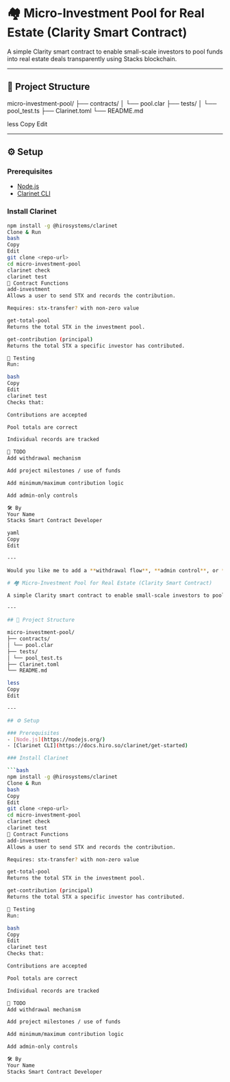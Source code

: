 # 🏘️ Micro-Investment Pool for Real Estate (Clarity Smart Contract)

A simple Clarity smart contract to enable small-scale investors to pool funds into real estate deals transparently using Stacks blockchain.

---

## 📁 Project Structure

micro-investment-pool/
├── contracts/
│ └── pool.clar
├── tests/
│ └── pool_test.ts
├── Clarinet.toml
└── README.md

less
Copy
Edit

---

## ⚙️ Setup

### Prerequisites
- [Node.js](https://nodejs.org/)
- [Clarinet CLI](https://docs.hiro.so/clarinet/get-started)

### Install Clarinet

```bash
npm install -g @hirosystems/clarinet
Clone & Run
bash
Copy
Edit
git clone <repo-url>
cd micro-investment-pool
clarinet check
clarinet test
📜 Contract Functions
add-investment
Allows a user to send STX and records the contribution.

Requires: stx-transfer? with non-zero value

get-total-pool
Returns the total STX in the investment pool.

get-contribution (principal)
Returns the total STX a specific investor has contributed.

🧪 Testing
Run:

bash
Copy
Edit
clarinet test
Checks that:

Contributions are accepted

Pool totals are correct

Individual records are tracked

📌 TODO
Add withdrawal mechanism

Add project milestones / use of funds

Add minimum/maximum contribution logic

Add admin-only controls

🛠 By
Your Name
Stacks Smart Contract Developer

yaml
Copy
Edit

---

Would you like me to add a **withdrawal flow**, **admin control**, or **vesting logic** in the next phase?

# 🏘️ Micro-Investment Pool for Real Estate (Clarity Smart Contract)

A simple Clarity smart contract to enable small-scale investors to pool funds into real estate deals transparently using Stacks blockchain.

---

## 📁 Project Structure

micro-investment-pool/
├── contracts/
│ └── pool.clar
├── tests/
│ └── pool_test.ts
├── Clarinet.toml
└── README.md

less
Copy
Edit

---

## ⚙️ Setup

### Prerequisites
- [Node.js](https://nodejs.org/)
- [Clarinet CLI](https://docs.hiro.so/clarinet/get-started)

### Install Clarinet

```bash
npm install -g @hirosystems/clarinet
Clone & Run
bash
Copy
Edit
git clone <repo-url>
cd micro-investment-pool
clarinet check
clarinet test
📜 Contract Functions
add-investment
Allows a user to send STX and records the contribution.

Requires: stx-transfer? with non-zero value

get-total-pool
Returns the total STX in the investment pool.

get-contribution (principal)
Returns the total STX a specific investor has contributed.

🧪 Testing
Run:

bash
Copy
Edit
clarinet test
Checks that:

Contributions are accepted

Pool totals are correct

Individual records are tracked

📌 TODO
Add withdrawal mechanism

Add project milestones / use of funds

Add minimum/maximum contribution logic

Add admin-only controls

🛠 By
Your Name
Stacks Smart Contract Developer
